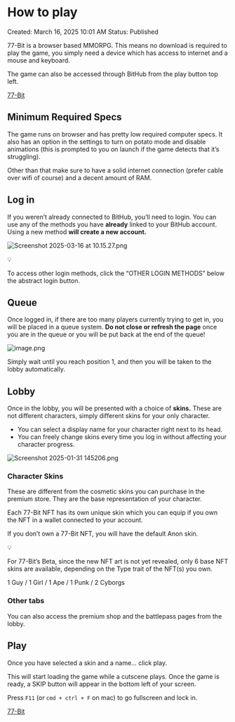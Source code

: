 # How to play

Created: March 16, 2025 10:01 AM
Status: Published

77-Bit is a browser based MMORPG. This means no download is required to play the game, you simply need a device which has access to internet and a mouse and keyboard.

The game can also be accessed through BitHub from the play button top left.

[77-Bit](https://play.77-bit.com/)

## Minimum Required Specs

The game runs on browser and has pretty low required computer specs. It also has an option in the settings to turn on potato mode and disable animations (this is prompted to you on launch if the game detects that it’s struggling).

Other than that make sure to have a solid internet connection (prefer cable over wifi of course) and a decent amount of RAM.

## Log in

If you weren’t already connected to BitHub, you’ll need to login. You can use any of the methods you have **already** linked to your BitHub account. Using a new method **will create a new account.**

![Screenshot 2025-03-16 at 10.15.27.png](/content/how-to-play/Screenshot_2025-03-16_at_10.15.27.png)

<aside>
💡

To access other login methods, click the “OTHER LOGIN METHODS” below the abstract login button.

</aside>

## Queue

Once logged in, if there are too many players currently trying to get in, you will be placed in a queue system. **Do not close or refresh the page** once you are in the queue or you will be put back at the end of the queue!

![image.png](/content/how-to-play/2ce6cd91-505c-4809-af08-dbc495b5591e.png)

Simply wait until you reach position 1, and then you will be taken to the lobby automatically.

## Lobby

Once in the lobby, you will be presented with a choice of **skins.** These are not different characters, simply different skins for your only character. 

- You can select a display name for your character right next to its head.
- You can freely change skins every time you log in without affecting your character progress.

![Screenshot 2025-01-31 145206.png](/content/how-to-play/Screenshot_2025-01-31_145206.png)

### Character Skins

These are different from the cosmetic skins you can purchase in the premium store. They are the base representation of your character.

Each 77-Bit NFT has its own unique skin which you can equip if you own the NFT in a wallet connected to your account.

If you don’t own a 77-Bit NFT, you will have the default Anon skin.

<aside>
💡

For 77-Bit’s Beta, since the new NFT art is not yet revealed, only 6 base NFT skins are available, depending on the Type trait of the NFT(s) you own.

1 Guy / 1 Girl / 1 Ape / 1 Punk / 2 Cyborgs

</aside>

### Other tabs

You can also access the premium shop and the battlepass pages from the lobby.

## Play

Once you have selected a skin and a name… click play.

This will start loading the game while a cutscene plays. Once the game is ready, a SKIP button will appear in the bottom left of your screen.

Press `F11` (or `cmd + ctrl + F` on mac) to go fullscreen and lock in.

[77-Bit](https://play.77-bit.com/)
